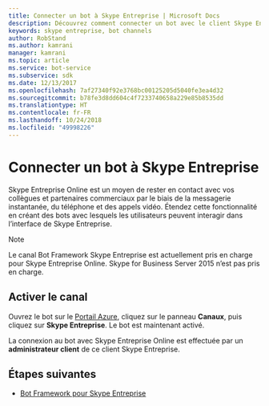 ```yaml
---
title: Connecter un bot à Skype Entreprise | Microsoft Docs
description: Découvrez comment connecter un bot avec le client Skype Entreprise.
keywords: skype entreprise, bot channels
author: RobStand
ms.author: kamrani
manager: kamrani
ms.topic: article
ms.service: bot-service
ms.subservice: sdk
ms.date: 12/13/2017
ms.openlocfilehash: 7af27340f92e3768bc00125205d5040fe3ea4d32
ms.sourcegitcommit: b78fe3d8dd604c4f7233740658a229e85b8535dd
ms.translationtype: HT
ms.contentlocale: fr-FR
ms.lasthandoff: 10/24/2018
ms.locfileid: "49998226"
---
```

# <a name="connect-a-bot-to-skype-for-business"></a>Connecter un bot à Skype Entreprise

Skype Entreprise Online est un moyen de rester en contact avec vos collègues et partenaires commerciaux par le biais de la messagerie instantanée, du téléphone et des appels vidéo. Étendez cette fonctionnalité en créant des bots avec lesquels les utilisateurs peuvent interagir dans l’interface de Skype Entreprise.

> [!NOTE]
> Le canal Bot Framework Skype Entreprise est actuellement pris en charge pour Skype Entreprise Online. Skype for Business Server 2015 n’est pas pris en charge. 

## <a name="enable-the-channel"></a>Activer le canal

Ouvrez le bot sur le [Portail Azure](https://portal.azure.com/), cliquez sur le panneau **Canaux**, puis cliquez sur **Skype Entreprise**. Le bot est maintenant activé. 

La connexion au bot avec Skype Entreprise Online est effectuée par un **administrateur client** de ce client Skype Entreprise.

## <a name="next-steps"></a>Étapes suivantes
* [Bot Framework pour Skype Entreprise](https://msdn.microsoft.com/en-us/skype/Skype-For-Business-Bot-Framework/docs/overview)







